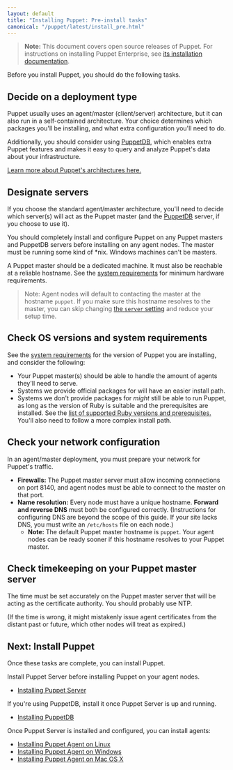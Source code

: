 ```yaml
---
layout: default
title: "Installing Puppet: Pre-install tasks"
canonical: "/puppet/latest/install_pre.html"
---
```


[peinstall]: {{pe}}/install_basic.html
[sysreqs]: ./system_requirements.html
[ruby]: ./system_requirements.html#basic-requirements
[architecture]: /puppet/latest/architecture.html
[puppetdb]: {{puppetdb}}/
[server_setting]: ./configuration.html#server

> **Note:** This document covers open source releases of Puppet. For instructions on installing Puppet Enterprise, see [its installation documentation][peinstall].

Before you install Puppet, you should do the following tasks.

## Decide on a deployment type

Puppet usually uses an agent/master (client/server) architecture, but it can also run in a self-contained architecture. Your choice determines which packages you'll be installing, and what extra configuration you'll need to do.

Additionally, you should consider using [PuppetDB][], which enables extra Puppet features and makes it easy to query and analyze Puppet's data about your infrastructure.

[Learn more about Puppet's architectures here.][architecture]

## Designate servers

If you choose the standard agent/master architecture, you'll need to decide which server(s) will act as the Puppet master (and the [PuppetDB][] server, if you choose to use it).

You should completely install and configure Puppet on any Puppet masters and PuppetDB servers before installing on any agent nodes. The master must be running some kind of \*nix. Windows machines can't be masters.

A Puppet master should be a dedicated machine. It must also be reachable at a reliable hostname. See the [system requirements](system_requirements.html) for minimum hardware requirements.

> Note: Agent nodes will default to contacting the master at the hostname `puppet`. If you make sure this hostname resolves to the master, you can skip changing [the `server` setting][server_setting] and reduce your setup time.


## Check OS versions and system requirements

See the [system requirements](system_requirements.html) for the version of Puppet you are installing, and consider the following:

* Your Puppet master(s) should be able to handle the amount of agents they'll need to serve.
* Systems we provide official packages for will have an easier install path.
* Systems we don't provide packages for _might_ still be able to run Puppet, as long as the version of Ruby is suitable and the prerequisites are installed. See the [list of supported Ruby versions and prerequisites.][ruby] You'll also need to follow a more complex install path.

## Check your network configuration

In an agent/master deployment, you must prepare your network for Puppet's traffic.

* **Firewalls:** The Puppet master server must allow incoming connections on port 8140, and agent nodes must be able to connect to the master on that port.
* **Name resolution:** Every node must have a unique hostname. **Forward and reverse DNS** must both be configured correctly. (Instructions for configuring DNS are beyond the scope of this guide. If your site lacks DNS, you must write an `/etc/hosts` file on each node.)
    * **Note:** The default Puppet master hostname is `puppet`. Your agent nodes can be ready sooner if this hostname resolves to your Puppet master.

## Check timekeeping on your Puppet master server

The time must be set accurately on the Puppet master server that will be acting as the certificate authority. You should probably use NTP.

(If the time is wrong, it might mistakenly issue agent certificates from the distant past or future, which other nodes will treat as expired.)

## Next: Install Puppet

Once these tasks are complete, you can install Puppet.

Install Puppet Server before installing Puppet on your agent nodes.

* [Installing Puppet Server]({{puppetserver}}/install_from_packages.html)

If you're using PuppetDB, install it once Puppet Server is up and running.

* [Installing PuppetDB]({{puppetdb}}/install_via_module.html)

Once Puppet Server is installed and configured, you can install agents:

* [Installing Puppet Agent on Linux](./install_linux.html)
* [Installing Puppet Agent on Windows](./install_windows.html)
* [Installing Puppet Agent on Mac OS X](./install_osx.html)

